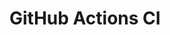 # GitHub Actions CI




















































































































































































































































































































































































































































































































































































































































































































































































































































































































































































































































































































































































































































































































































































































